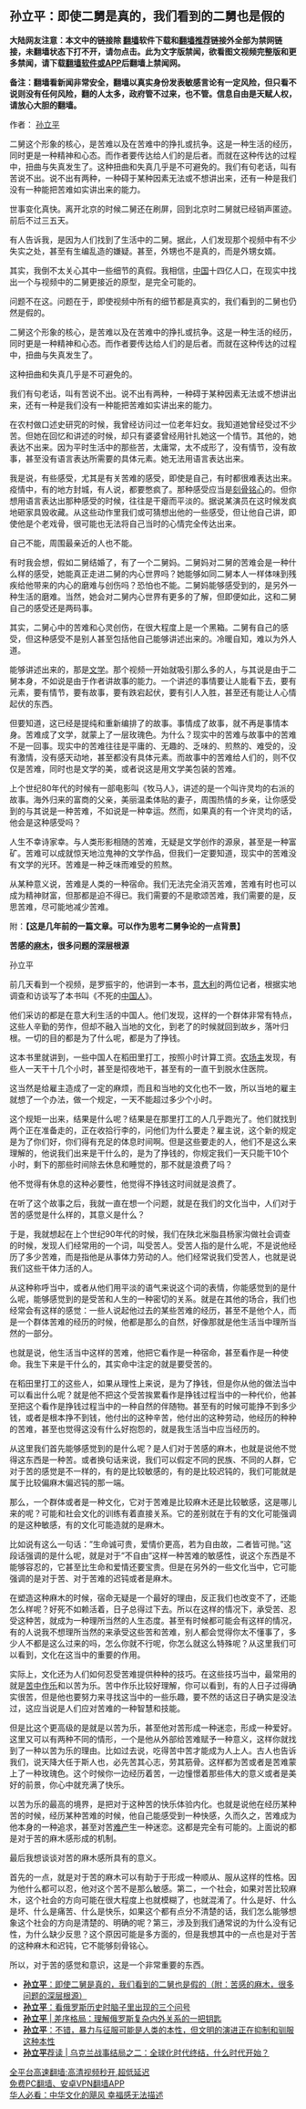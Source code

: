  <!-- 面包屑导航 --> <h2>孙立平：即使二舅是真的，我们看到的二舅也是假的</h2> <p class="notice"><b>大陆网友注意：本文中的链接除 <a href="https://github.com/bannedbook/fanqiang" >翻墙</a>软件下载和<a href="https://github.com/killgcd/justmysocks/blob/master/README.md">翻墙推荐</a>链接外全部为禁网链接，未翻墙状态下打不开，请勿点击。此为文字版禁闻，欲看图文视频完整版和更多禁闻，请下载<a href="https://github.com/bannedbook/fanqiang">翻墙软件或APP</a>后翻墙上禁闻网。</p><p>备注：翻墙看新闻非常安全，翻墙以真实身份发表敏感言论有一定风险，但只看不说则没有任何风险，翻的人太多，政府管不过来，也不管。信息自由是天赋人权，请放心大胆的翻墙。</b></p>  <div class="entry"> <p>作者： <a href="https://www.bannedbook.org/bnews/tag/%e5%ad%99%e7%ab%8b%e5%b9%b3/" class="st_tag internal_tag" rel="tag" title="标签 孙立平 下的日志">孙立平</a></p> <p id="summary">二舅这个形象的核心，是苦难以及在苦难中的挣扎或抗争。这是一种生活的经历，同时更是一种精神和心态。而作者要传达给人们的是后者。而就在这种传达的过程中，扭曲与失真发生了。这种扭曲和失真几乎是不可避免的。我们有句老话，叫有苦说不出。说不出有两种，一种碍于某种因素无法或不想讲出来，还有一种是我们没有一种能把苦难如实讲出来的能力。</p> <p>世事变化真快。离开北京的时候二舅还在刷屏，回到北京时二舅就已经销声匿迹。前后不过三五天。</p> <p>有人告诉我，是因为人们找到了生活中的二舅。据此，人们发现那个视频中有不少失实之处，甚至有生编乱造的嫌疑。甚至，外甥也不是真的，而是外甥女婿。</p> <p>其实，我倒不太关心其中一些细节的真假。我相信，<span class='wp_keywordlink_affiliate'><a href="https://www.bannedbook.org/" title="中国" target="_blank">中国</a></span>十四亿人口，在现实中找出一个与视频中的二舅更接近的原型，是完全可能的。</p> <p>问题不在这。问题在于，即使视频中所有的细节都是真实的，我们看到的二舅也仍然是假的。</p> <p>二舅这个形象的核心，是苦难以及在苦难中的挣扎或抗争。这是一种生活的经历，同时更是一种精神和心态。而作者要传达给人们的是后者。而就在这种传达的过程中，扭曲与失真发生了。</p> <p>这种扭曲和失真几乎是不可避免的。</p> <p>我们有句老话，叫有苦说不出。说不出有两种，一种碍于某种因素无法或不想讲出来，还有一种是我们没有一种能把苦难如实讲出来的能力。</p> <p>在农村做口述史研究的时候，我曾经访问过一位老年妇女。我知道她曾经受过不少苦。但她在回忆和讲述的时候，却只有婆婆曾经用针扎她这一个情节。其他的，她表达不出来。因为平时生活中的那些苦，太庸常，太不成形了，没有情节，没有故事，甚至没有语言表达所需要的具体元素。她无法用语言表达出来。</p> <p>我是说，有些感受，尤其是有关苦难的感受，即使是自己，有时都很难表达出来。疫情中，有的地方封城，有人说，都要憋疯了。那种感受应当是<a href="https://www.bannedbook.org/bnews/tag/%E5%88%BB%E9%AA%A8%E9%93%AD%E5%BF%83/" class="st_tag internal_tag" rel="tag" title="标签 刻骨铭心 下的日志">刻骨铭心</a>的。但你想用语言表达出那种感受的时候，往往是干瘪而平淡的。据说某演员在这时候发疯地砸家具毁收藏。从这些动作里我们或可猜想出他的一些感受，但让他自己讲，即使他是个老戏骨，很可能也无法将自己当时的心情完全传达出来。</p>  <p>自己不能，周围最亲近的人也不能。</p> <p>有时我会想，假如二舅结婚了，有了一个二舅妈。二舅妈对二舅的苦难会是一种什么样的感受，她能真正走进二舅的内心世界吗？她能够如同二舅本人一样体味到残疾给他带来的内心的磨难与创伤吗？恐怕也不能。二舅妈能够感受到的，是另外一种生活的磨难。当然，她会对二舅内心世界有更多的了解，但即便如此，这和二舅自己的感受还是两码事。</p> <p>其实，二舅心中的苦难和心灵创伤，在很大程度上是一个黑箱。二舅有自己的感受，但这种感受不是别人甚至包括他自己能够讲述出来的。冷暖自知，难以为外人道。</p> <p>能够讲述出来的，那是<a href="https://www.bannedbook.org/bnews/tag/%E6%96%87%E5%AD%A6/" class="st_tag internal_tag" rel="tag" title="标签 文学 下的日志">文学</a>。那个视频一开始就吸引那么多的人，与其说是由于二舅本身，不如说是由于作者讲故事的能力。一个讲述的事情要让人能看下去，要有元素，要有情节，要有故事，要有跌宕起伏，要有引人入胜，甚至还有能让人心情起伏的东西。</p> <p>但要知道，这已经是提纯和重新编排了的故事。事情成了故事，就不再是事情本身。苦难成了文学，就蒙上了一层玫瑰色。为什么？现实中的苦难与故事中的苦难不是一回事。现实中的苦难往往是平庸的、无趣的、乏味的、煎熬的、难受的，没有激情，没有感天动地，甚至都没有具体元素。而故事中的苦难给人们的，则不仅仅是苦难，同时也是文学的美，或者说这是用文学美包装的苦难。</p> <p>上个世纪80年代的时候有一部电影叫《牧马人》，讲述的是一个叫许灵均的右派的故事。海外归来的富商的父亲，美丽温柔体贴的妻子，周围热情的乡亲，让你感受到的与其说是一种苦难，不如说是一种幸运。然而，如果真的有一个许灵均的话，他会是这种感受吗？</p> <p>人生不幸诗家幸。与人类形影相随的苦难，无疑是文学创作的源泉，甚至是一种富矿。苦难可以成就惊天地泣鬼神的文学作品，但我们一定要知道，现实中的苦难没有文学的光环。苦难是一种乏味而难受的煎熬。</p> <p>从某种意义说，苦难是人类的一种宿命。我们无法完全消灭苦难，苦难有时也可以成为精神财富，但那都是迫不得已。我们需要的不是歌颂苦难，我们需要的是，反思苦难，尽可能地减少苦难。</p> <p>附：<strong>【这是几年前的一篇文章。可以作为思考二舅争论的一点背景】</strong></p> <p><strong>苦感的<a href="https://www.bannedbook.org/bnews/tag/%E9%BA%BB%E6%9C%A8/" class="st_tag internal_tag" rel="tag" title="标签 麻木 下的日志">麻木</a>，很多问题的深层根源</strong></p> <p>孙立平</p>  <p>前几天看到一个视频，是罗振宇的，他讲到一本书，<a href="https://www.bannedbook.org/bnews/tag/%e6%84%8f%e5%a4%a7%e5%88%a9/" class="st_tag internal_tag" rel="tag" title="标签 意大利 下的日志">意大利</a>的两位记者，根据实地调查和访谈写了本书叫《不死的<a href="https://www.bannedbook.org/bnews/tag/%e4%b8%ad%e5%9b%bd%e4%ba%ba/" class="st_tag internal_tag" rel="tag" title="标签 中国人 下的日志">中国人</a>》。</p> <p>他们采访的都是在意大利生活的中国人。他们发现，这样的一个群体非常有特点，这些人辛勤的劳作，但却不融入当地的文化，到老了的时候就回到故乡，落叶归根。一切的目的都是为了什么呢，都是为了挣钱。</p> <p>这本书里就讲到，一些中国人在稻田里打工，按照小时计算工资。<a href="https://www.bannedbook.org/bnews/tag/%e5%86%9c%e5%9c%ba%e4%b8%bb/" class="st_tag internal_tag" rel="tag" title="标签 农场主 下的日志">农场主</a>发现，有些人一天干十几个小时，甚至是彻夜地干，甚至有的一直干到脱水住医院。</p> <p>这当然是给雇主造成了一定的麻烦，而且和当地的文化也不一致，所以当地的雇主就想了一个办法，做一个规定，一天不能超过多少个小时。</p> <p>这个规矩一出来，结果是什么呢？结果是在那里打工的人几乎跑光了。他们就找到两个正在准备走的，正在收拾行李的，问他们为什么要走？雇主说，这个新的规定是为了你们好，你们得有充足的体息时间啊。但是这些要走的人，他们不是这么来理解的，他说我们出来是干什么的，是为了挣钱的，你规定我们一天只能干10个小时，剩下的那些时间除去休息和睡觉的，那不就是浪费了吗？</p> <p>他不觉得有休息的这种必要性，他觉得不挣钱这时间就是浪费了。</p> <p>在听了这个故事之后，我就一直在想一个问题，就是在我们的文化当中，人们对于苦的感觉是什么样的，其意义是什么？</p> <p>于是，我就想起在上个世纪90年代的时候，我们在陕北米脂县杨家沟做社会调查的时候，发现人们经常用的一个词，叫受苦人。受苦人指的是什么呢，不是说他经历了多少苦难，而是指他是从事体力劳动的人。他们经常说我们受苦人，也就是说我们这些干体力活的人。</p> <p>从这种称呼当中，或者从他们用平淡的语气来说这个词的表情，你能感觉到的是什么呢，能够感觉到的是受苦和人生的一种密切的关系。就是在其他的场合，我们也经常会有这样的感觉：一些人说起他过去的某些苦难的经历，甚至不是他个人，而是一个群体苦难的经历的时候，他都是那么的自然，好像那就是他生活当中理所当然的一部分。</p> <p>也就是说，他生活当中这样的苦难，他把它看作是一种宿命，甚至看作是一种使命。我生下来是干什么的，其实命中注定的就是要受苦的。</p> <p>在稻田里打工的这些人，如果从理性上来说，是为了挣钱，但是你从他的做法当中可以看出什么呢？就是他不把这个受苦挨累看作是挣钱过程当中的一种代价，他甚至把这个看作是挣钱过程当中的一种自然的伴随物。甚至有的时候可能挣不到多少钱，或者是根本挣不到钱，他付出的这种辛苦，他付出的这种劳动，他经历的种种的苦难，甚至也觉得这没有什么好抱怨的，就是我生活当中应当经历的。</p>  <p>从这里我们首先能够感觉到的是什么呢？是人们对于苦感的麻木，也就是说他不觉得这东西是一种苦。或者换句话来说，我们可以假定不同的民族、不同的人群，它对于苦的感觉是不一样的，有的是比较敏感的，有的是比较迟钝的，我们可能就是属于比较偏麻木偏迟钝的那一端。</p> <p>那么，一个群体或者是一种文化，它对于苦难是比较麻木还是比较敏感，这是哪儿来的呢？可能和社会文化的训练有着直接关系。它的差别就在于有的文化可能强调的是这种敏感，有的文化可能造就的是麻木。</p> <p>比如说有这么一句话：&#8221;生命诚可贵，爱情价更高，若为自由故，二者皆可抛。&#8221;这段话强调的是什么呢，就是对于&#8221;不自由&#8221;这样一种苦难的敏感性，说这个东西是不能够容忍的，它甚至比生命和爱情还要宝贵。但是在另外的一些文化当中，它可能强调的是对于苦、对于苦难的迟钝或者是麻木。</p> <p>在塑造这种麻木的时候，宿命无疑是一个最好的理由，反正我们也改变不了，还能怎么样呢？好死不如赖活着，日子总得过下去。所以在这样的情况下，承受苦、忍受这种苦，就成为一种理所当然的人生态度。甚至有时候都可能会有这样的情况，有的人说我不想理所当然的来承受这些苦和苦难，别人都会觉得你太不懂事了，多少人不都是这么过来的吗，怎么你就不行呢，你怎么就这么特殊呢？从这里我们可以看到，文化在这当中的重要的作用。</p> <p>实际上，文化还为人们如何忍受苦难提供种种的技巧。在这些技巧当中，最常用的就是<a href="https://www.bannedbook.org/bnews/tag/%E8%8B%A6%E4%B8%AD%E4%BD%9C%E4%B9%90/" class="st_tag internal_tag" rel="tag" title="标签 苦中作乐 下的日志">苦中作乐</a>和以苦为乐。苦中作乐比较好理解，你可以看到，有的人日子过得确实很苦，但是他也要努力来寻找这当中的一些乐趣，要不然的话这日子确实是没法过，这应当说是人们应对苦难的一种智慧和技能。</p> <p>但是比这个更高级的是就是以苦为乐，甚至他对苦形成一种迷恋，形成一种爱好。这里又可以有两种不同的情形，一个是他从外部给苦难赋予一种意义，这样你就找到了一种以苦为乐的理由。比如过去说，吃得苦中苦才能成为人上人。古人也告诉我们，说天降大任于斯人也，必先苦其心志，劳其筋骨。这样都为苦或者是苦难蒙上了一种玫瑰色。这个时候你一边经历着苦，一边憧憬着那些伟大的意义或者是美好的前景，你心中就充满了快乐。</p> <p>以苦为乐的最高的境界，是把对于这种苦的快乐体验内化。也就是说他在经历某种苦的时候，经历某种苦难的时候，他自己能感受到一种快感，久而久之，苦难成为他本身的一种追求，甚至对苦<a href="https://www.bannedbook.org/bnews/tag/%e9%9a%be%e4%ba%a7/" class="st_tag internal_tag" rel="tag" title="标签 难产 下的日志">难产</a>生一种迷恋。这都是完全有可能的。上面说的都是对于苦的麻木感形成的机制。</p> <p>最后我想谈谈对苦的麻木感所具有的意义。</p> <p>首先的一点，就是对于苦的麻木可以有助于于形成一种顺从、服从这样的性格。因为他什么都可以忍，他对这个苦不是那么敏感。第二，一个社会，如果对苦比较麻木，这个社会的方向可能在很大程度上也就模糊了，也就混淆了。什么是好、什么是坏、什么是痛苦、什么是快乐，如果这个都有点分不清楚的话，我们怎么能够想象这个社会的方向是清楚的、明确的呢？第三，涉及到我们通常说的为什么没有记性，为什么缺少反思？这个原因可能是多方面的，但是我想其中的一点也是对于苦的这种麻木和迟钝，它不能够刻骨铭心。</p> <p>所以，对于苦的感觉和意识，这是一个非常重要的东西。</p> <div id="taboola-mid-1"></div>  <ul class='op-related-articles' title='相关阅读'> <li><a href='https://www.bannedbook.org/bnews/baitai/20220805/1767586.html' target='_blank'><b>孙立平</b>：即使二舅是真的，我们看到的二舅也是假的（附：苦感的麻木，很多问题的深层根源）</a></li> <li><a href='https://www.bannedbook.org/bnews/baitai/20220409/1716726.html' target='_blank'><b>孙立平</b>：看俄罗斯历史时脑子里出现的三个问号</a></li> <li><a href='https://www.bannedbook.org/bnews/baitai/20220331/1712742.html' target='_blank'><b>孙立平</b> | 差序格局：理解俄罗斯复杂内外关系的一把钥匙</a></li> <li><a href='https://www.bannedbook.org/bnews/baitai/20220330/1712201.html' target='_blank'><b>孙立平</b>：不错，暴力与征服可能是人类的本性，但文明的演进正在抑制和驯服这种本性</a></li> <li><a href='https://www.bannedbook.org/bnews/baitai/20220329/1711693.html' target='_blank'><b>孙立平</b>荐读 | 乌克兰战事结局之二：全球化时代终结，什么时代开始？</a></li> </ul> <p class="texttj"> <a href="https://github.com/bannedbook/fanqiang/wiki/V2ray%E6%9C%BA%E5%9C%BA" target="_blank">全平台高速翻墙:高清视频秒开,超低延迟</a><br/> <a href="https://github.com/bannedbook/fanqiang/wiki/%E7%A6%81%E9%97%BB%E7%BD%91%E5%AE%89%E5%8D%93%E7%BF%BB%E5%A2%99%E6%96%B0%E9%97%BBAPP" target="_blank">免费PC翻墙、安卓VPN翻墙APP</a><br/> <a href="https://www.bannedbook.org/bnews/comments/20220220/1694796.html" target="_blank">华人必看：中华文化的飓风 幸福感无法描述</a> </p> <p class="src-info">　 </p><a name='sharetosocial'></a>  <div style="margin-bottom:5px;padding-bottom:5px;clear:both"> <div id="archive-pix-1" class="banner-ads"> <!-- AuctionX Display platform tag START --> <div id="27602x728x90x621x_ADSLOT1" clicktrack="%%CLICK_URL_ESC%%"></div>  <!-- AuctionX Display platform tag END --> </div> <div id="archive-pix-2" class="banner-ads"> <!-- AuctionX Display platform tag START --> <div id="27556x300x250x621x_ADSLOT1" clicktrack="%%CLICK_URL_ESC%%" style="margin:0 auto;text-align:center"></div>  <!-- AuctionX Display platform tag END --> </div> </div>  <div id="archive-pix-1" class="banner-ads"> <!-- AuctionX Display platform tag START --> <div id="27603x728x90x621x_ADSLOT1" clicktrack="%%CLICK_URL_ESC%%"></div>  <!-- AuctionX Display platform tag END --> </div> </div><!--END ENTRY--> 